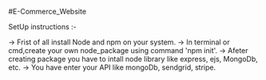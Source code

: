#E-Commerce_Website

SetUp instructions :-

-> Frist of all install Node and npm on your system.
-> In terminal or cmd,create your own node_package using command 'npm init'.
-> Afeter creating package you have to intall node library like express, ejs, MongoDb, etc.
-> You have enter your API like mongoDb, sendgrid, stripe.
